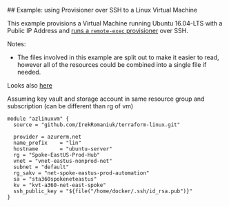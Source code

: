 ## Example: using Provisioner over SSH to a Linux Virtual Machine

This example provisions a Virtual Machine running Ubuntu 16.04-LTS with a Public IP Address and [runs a `remote-exec` provisioner](https://www.terraform.io/docs/provisioners/remote-exec.html) over SSH.

Notes:

- The files involved in this example are split out to make it easier to read, however all of the resources could be combined into a single file if needed.

Looks also [here](https://github.com/trstringer/terraform-azure-linux-vm)

Assuming key vault and storage account in same resource group and subscription (can be different than rg of vm)

```
module "azlinuxvm" {
  source = "github.com/IrekRomaniuk/terraform-linux.git"

  provider = azurerm.net
  name_prefix    = "lin"
  hostname       = "ubuntu-server"
  rg = "Spoke-EastUS-Prod-Hub"
  vnet = "vnet-eastus-nonprod-net"
  subnet = "default"
  rg_sakv = "net-spoke-eastus-prod-automation"
  sa = "sta360spokeneteastus"
  kv = "kvt-a360-net-east-spoke"
  ssh_public_key = "${file("/home/docker/.ssh/id_rsa.pub")}"
}
```